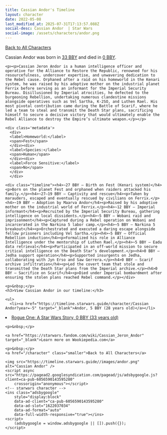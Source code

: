 ```yaml
---
title: Cassian Andor's Timeline
layout: character
date: 2022-05-08
last_modified_at: 2025-07-31T17:13:57.088Z
social-desc: Cassian Andor  | Star Wars
social-image: /assets/characters/andor.png
---
```

<a href="/character" class="smaller">Back to All Characters</a>

<div class="character-profile container">
  <div class="col-10">
    <p>
    Cassian Andor     was born in <a href="https://timeline.starwars.guide/character/Cassian Andor?year=-33" target="_blank">33 BBY</a> and died in <a href="https://timeline.starwars.guide/character/Cassian Andor?year=0" target="_blank">0 BBY</a>.        
    </p>

    <p><p>Cassian Jeron Andor is a human intelligence officer and operative for the Alliance to Restore the Republic, renowned for his resourcefulness, undercover expertise, and unwavering dedication to the Rebel cause. Orphaned after a raid on his homeworld in the Kenari system, he was raised by his adoptive mother on the industrial planet Ferrix before serving as an informant for the Imperial Security Bureau. Disillusioned by Imperial atrocities, he defected to the burgeoning Rebellion, undertaking numerous clandestine missions alongside operatives such as Vel Sartha, K-2SO, and Luthen Rael. His most pivotal contribution came during the Battle of Scarif, where he led a team to steal and transmit the Death Star plans, sacrificing himself to secure a decisive victory that would ultimately enable the Rebel Alliance to destroy the Empire’s ultimate weapon.</p></p>
    
    <div class='metadata'>
      <div>
      <label>Homeworld:</label>
      <span>Fest</span>
      </div><div>
      <label>Species:</label>
      <span>Human</span>
      </div><div>
      <label>Force Sensitive:</label>
      <span>No</span>
      </div>
      </div>

    <div class="timeline"><h4>~27 BBY – Birth on Fest (Kenari system)</h4><p>Born on the planet Fest and orphaned when raiders attacked his family.</p><h4>~27–19 BBY – Captivity and rescue</h4><p>Taken by marauders, escaped and eventually rescued by civilians on Ferrix.</p><h4>~19 BBY – Adoption by Maarva Andor</h4><p>Raised by his adoptive mother on the industrial world of Ferrix.</p><h4>~12 BBY – Imperial informant</h4><p>Recruited by the Imperial Security Bureau, gathering intelligence on local dissidents.</p><h4>~5 BBY – Wobani raid and imprisonment</h4><p>Captured during a Rebel operation on Wobani and incarcerated in the Narkina 5 labor camp.</p><h4>~5 BBY – Narkina 5 breakout</h4><p>Orchestrated and executed a daring escape alongside fellow prisoners including Vel Sartha.</p><h4>~5 BBY – Official Rebellion induction</h4><p>Formalized his role in Alliance Intelligence under the mentorship of Luthen Rael.</p><h4>~5 BBY – Eadu data retrieval</h4><p>Participated in an off-world mission to secure critical intelligence on the Death Star’s development.</p><h4>0 BBY – Jedha support operation</h4><p>Supported insurgents on Jedha, collaborating with Jyn Erso and Saw Gerrera.</p><h4>0 BBY – Scarif archive infiltration</h4><p>Led the covert team that stole and transmitted the Death Star plans from the Imperial archive.</p><h4>0 BBY – Sacrifice on Scarif</h4><p>Died under Imperial bombardment after ensuring the stolen plans reached Rebel command.</p></div>
    
    <p>&nbsp;</p>
    <h3>View Cassian Andor in our timeline:</h3>

    <ul>
      <li><a href="https://timeline.starwars.guide/character/Cassian Andor?year=-5" target="_blank">Andor, 5 BBY (28 years old)</a></li>
  <li><a href="https://timeline.starwars.guide/character/Cassian Andor?year=0" target="_blank">Rogue One: A Star Wars Story, 0 BBY (33 years old)</a></li>
    </ul>

    <p>&nbsp;</p>

    <a href="https://starwars.fandom.com/wiki/Cassian_Jeron_Andor" target="_blank">Learn more on Wookiepedia.com</a>

    <p>&nbsp;</p>
    <a href="/character" class="smaller">Back to All Characters</a>
  </div>
  <div class="character_image col-2">
    
    <img src="https://timeline.starwars.guide//images/andor.png" alt="Cassian Andor" />
    <script async src="https://pagead2.googlesyndication.com/pagead/js/adsbygoogle.js?client=ca-pub-6056590143595280"
        crossorigin="anonymous"></script>
    <!-- starwars character -->
    <ins class="adsbygoogle"
        style="display:block"
        data-ad-client="ca-pub-6056590143595280"
        data-ad-slot="1622037034"
        data-ad-format="auto"
        data-full-width-responsive="true"></ins>
    <script>
        (adsbygoogle = window.adsbygoogle || []).push({});
    </script>
  </div>
</div>
